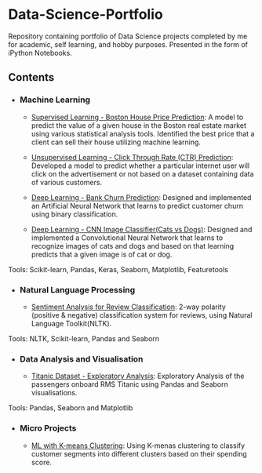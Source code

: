 # Data-Science-Portfolio
Repository containing portfolio of Data Science projects completed by me for academic, self learning, and hobby purposes. 
Presented in the form of iPython Notebooks.

## Contents

- ### Machine Learning

	- [Supervised Learning - Boston House Price Prediction](/Boston%20House%20Price%20Prediction): A model to predict the value of a given house in the Boston real estate market using various statistical analysis tools. Identified the best price that a client can sell their house utilizing machine learning.
	
	- [Unsupervised Learning - Click Through Rate (CTR) Prediction](/CTR%20Prediction): Developed a model to predict whether a particular internet user will click on the advertisement or not based on a dataset containing data of various customers.
	
	- [Deep Learning - Bank Churn Prediction](/Bank%20Churn%20Prediction): Designed and implemented an Artificial Neural Network that learns to predict customer churn using binary classification.
	
	- [Deep Learning - CNN Image Classifier(Cats vs Dogs)](/Cats-vs-Dogs): Designed and implemented a Convolutional Neural Network that learns to recognize images of cats and dogs and based on that learning predicts that a given image is of cat or dog.


Tools: Scikit-learn, Pandas, Keras, Seaborn, Matplotlib, Featuretools

- ### Natural Language Processing

	- [Sentiment Analysis for Review Classification](/Sentiment%20Analysis%20for%20Review%20classification): 2-way polarity (positive & negative) classification system for reviews, using Natural Language Toolkit(NLTK).
	

Tools: NLTK, Scikit-learn, Pandas and Seaborn

- ### Data Analysis and Visualisation

	- [Titanic Dataset - Exploratory Analysis](/Titanic%20Analysis): Exploratory Analysis of the passengers onboard RMS Titanic using Pandas and Seaborn visualisations.
	

Tools: Pandas, Seaborn and Matplotlib

- ### Micro Projects

	- [ML with K-means Clustering](/ML%20Micro%20Projects/ML%20with%20K-means%20clustering): Using K-menas clustering to classify customer segments into different clusters based on their spending score.
